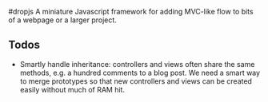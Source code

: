 #dropjs
A miniature Javascript framework for adding MVC-like flow to bits of a webpage or a larger project.

## Todos
* Smartly handle inheritance: controllers and views often share the same methods, e.g. a hundred comments to a blog post. We need a smart way to merge prototypes so that new controllers and views can be created easily without much of RAM hit.
